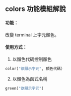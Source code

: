 ## colors 功能模組解說

#### 功能：
改變 terminal 上字元顏色。

#### 使用方式：

1. 以顏色代碼控制顏色 
  ```python
  color("欲顯示字元", 顏色代碼)
  ```

2. 以顏色為函式名稱 
  ```python
  green("欲顯示字元")
  ```
